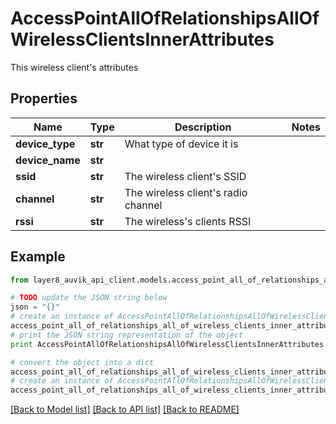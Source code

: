 # AccessPointAllOfRelationshipsAllOfWirelessClientsInnerAttributes

This wireless client's attributes

## Properties
Name | Type | Description | Notes
------------ | ------------- | ------------- | -------------
**device_type** | **str** | What type of device it is | 
**device_name** | **str** |  | 
**ssid** | **str** | The wireless client&#39;s SSID | 
**channel** | **str** | The wireless client&#39;s radio channel | 
**rssi** | **str** | The wireless&#39;s clients RSSI | 

## Example

```python
from layer8_auvik_api_client.models.access_point_all_of_relationships_all_of_wireless_clients_inner_attributes import AccessPointAllOfRelationshipsAllOfWirelessClientsInnerAttributes

# TODO update the JSON string below
json = "{}"
# create an instance of AccessPointAllOfRelationshipsAllOfWirelessClientsInnerAttributes from a JSON string
access_point_all_of_relationships_all_of_wireless_clients_inner_attributes_instance = AccessPointAllOfRelationshipsAllOfWirelessClientsInnerAttributes.from_json(json)
# print the JSON string representation of the object
print AccessPointAllOfRelationshipsAllOfWirelessClientsInnerAttributes.to_json()

# convert the object into a dict
access_point_all_of_relationships_all_of_wireless_clients_inner_attributes_dict = access_point_all_of_relationships_all_of_wireless_clients_inner_attributes_instance.to_dict()
# create an instance of AccessPointAllOfRelationshipsAllOfWirelessClientsInnerAttributes from a dict
access_point_all_of_relationships_all_of_wireless_clients_inner_attributes_form_dict = access_point_all_of_relationships_all_of_wireless_clients_inner_attributes.from_dict(access_point_all_of_relationships_all_of_wireless_clients_inner_attributes_dict)
```
[[Back to Model list]](../README.md#documentation-for-models) [[Back to API list]](../README.md#documentation-for-api-endpoints) [[Back to README]](../README.md)


